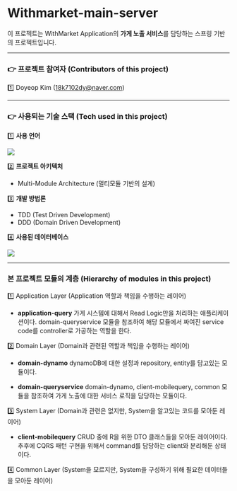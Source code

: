 # Withmarket-main-server

이 프로젝트는 WithMarket Application의 **가게 노출 서비스**를 담당하는 스프링 기반의 프로젝트입니다.

* * *

### 👉 프로젝트 참여자 (Contributors of this project)
1️⃣ Doyeop Kim (18k7102dy@naver.com)

* * *

### 👉 사용되는 기술 스택 (Tech used in this project)

1️⃣ **사용 언어**

<img src="https://img.shields.io/badge/Kotlin-7F52FF?style=for-the-badge&logo=Kotlin&logoColor=black">

2️⃣ **프로젝트 아키텍처**

* Multi-Module Architecture (멀티모듈 기반의 설계)

3️⃣ **개발 방법론**

* TDD (Test Driven Development)
* DDD (Domain Driven Development)

4️⃣ **사용된 데이터베이스**

<img src="https://img.shields.io/badge/DynamoDB-4053D6?style=for-the-badge&logo=Amazon DynamoDB&logoColor=white">

* * *

### **본 프로젝트 모듈의 계층 (Hierarchy of modules in this project)**

1️⃣ Application Layer (Application 역할과 책임을 수행하는 레이어)

* **application-query**
가게 시스템에 대해서 Read Logic만을 처리하는 애플리케이션이다.
domain-queryservice 모듈을 참조하여 해당 모듈에서 짜여진 service code를 controller로 가공하는 역할을 한다.

2️⃣ Domain Layer (Domain과 관련된 역할과 책임을 수행하는 레이어)

* **domain-dynamo**
dynamoDB에 대한 설정과 repository, entity를 담고있는 모듈이다.

* **domain-queryservice**
domain-dynamo, client-mobilequery, common 모듈을 참조하여 가게 노출에 대한 서비스 로직을 담당하는 모듈이다.

3️⃣ System Layer (Domain과 관련은 없지만, System을 알고있는 코드를 모아둔 레이어)

* **client-mobilequery**
CRUD 중에 R을 위한 DTO 클래스들을 모아둔 레이어이다.
추후에 CQRS 패턴 구현을 위해서 command를 담당하는 client와 분리해둔 상태이다.

4️⃣ Common Layer (System을 모르지만, System을 구성하기 위해 필요한 데이터들을 모아둔 레이어)
